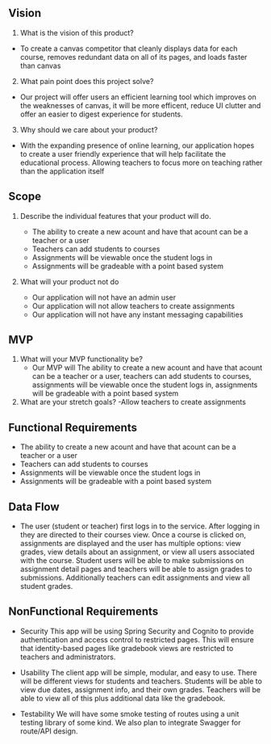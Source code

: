 ## Vision

1. What is the vision of this product?
  - To create a canvas competitor that cleanly displays data for each course, removes redundant data on all of its pages, and loads faster than canvas
2. What pain point does this project solve?
  - Our project will offer users an efficient learning tool which improves on the weaknesses of canvas, it will be more efficent, reduce UI clutter and offer an easier to digest experience for students.
3. Why should we care about your product?
  - With the expanding presence of online learning, our application hopes to create a user friendly experience that will help facilitate the educational process. Allowing teachers to focus more on teaching rather than the application itself  



## Scope

1. Describe the individual features that your product will do.
      - The ability to create a new acount and have that acount can be a teacher or a user
      - Teachers can add students to courses
      - Assignments will be viewable once the student logs in
      - Assignments will be gradeable with a point based system

2. What will your product not do
      - Our application will not have an admin user
      - Our application will not allow teachers to create assignments
      - Our application will not have any instant messaging capabilities

## MVP

1. What will your MVP functionality be?
    - Our MVP will The ability to create a new acount and have that acount can be a teacher or a user, teachers can add students to courses, assignments will be viewable once the student logs in, assignments will be gradeable with a point based system
2. What are your stretch goals?
    -Allow teachers to create assignments
    
## Functional Requirements
   - The ability to create a new acount and have that acount can be a teacher or a user
   - Teachers can add students to courses
   - Assignments will be viewable once the student logs in
   - Assignments will be gradeable with a point based system

## Data Flow
  
  - The user (student or teacher) first logs in to the service. After logging in they are directed to their courses view. Once a course is clicked on, assignments are displayed and the user has multiple options: view grades, view details about an assignment, or view all users associated with the course. Student users will be able to make submissions on assignment detail pages and teachers will be able to assign grades to submissions. Additionally teachers can edit assignments and view all student grades.

## NonFunctional Requirements 

  - Security
This app will be using Spring Security and Cognito to provide authentication and access control to restricted pages. This will ensure that identity-based pages like gradebook views are restricted to teachers and administrators.

  - Usability
The client app will be simple, modular, and easy to use. There will be different views for students and teachers. Students will be able to view due dates, assignment info, and their own grades. Teachers will be able to view all of this plus additional data like the gradebook.

  - Testability
We will have some smoke testing of routes using a unit testing library of some kind. We also plan to integrate Swagger for route/API design.
      
      
